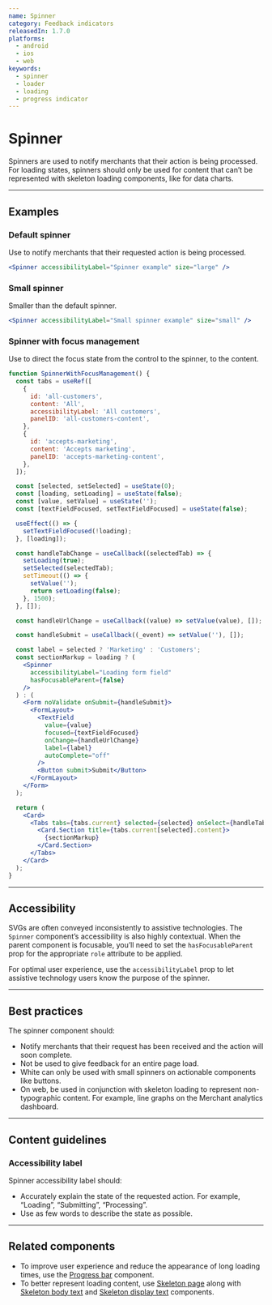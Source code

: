 ```yaml
---
name: Spinner
category: Feedback indicators
releasedIn: 1.7.0
platforms:
  - android
  - ios
  - web
keywords:
  - spinner
  - loader
  - loading
  - progress indicator
---
```


# Spinner

Spinners are used to notify merchants that their action is being processed. For loading states, spinners should only be used for content that can’t be represented with skeleton loading components, like for data charts.

---

## Examples

### Default spinner

Use to notify merchants that their requested action is being processed.

```jsx
<Spinner accessibilityLabel="Spinner example" size="large" />
```

### Small spinner

Smaller than the default spinner.

```jsx
<Spinner accessibilityLabel="Small spinner example" size="small" />
```

### Spinner with focus management

Use to direct the focus state from the control to the spinner, to the content.

```jsx
function SpinnerWithFocusManagement() {
  const tabs = useRef([
    {
      id: 'all-customers',
      content: 'All',
      accessibilityLabel: 'All customers',
      panelID: 'all-customers-content',
    },
    {
      id: 'accepts-marketing',
      content: 'Accepts marketing',
      panelID: 'accepts-marketing-content',
    },
  ]);

  const [selected, setSelected] = useState(0);
  const [loading, setLoading] = useState(false);
  const [value, setValue] = useState('');
  const [textFieldFocused, setTextFieldFocused] = useState(false);

  useEffect(() => {
    setTextFieldFocused(!loading);
  }, [loading]);

  const handleTabChange = useCallback((selectedTab) => {
    setLoading(true);
    setSelected(selectedTab);
    setTimeout(() => {
      setValue('');
      return setLoading(false);
    }, 1500);
  }, []);

  const handleUrlChange = useCallback((value) => setValue(value), []);

  const handleSubmit = useCallback((_event) => setValue(''), []);

  const label = selected ? 'Marketing' : 'Customers';
  const sectionMarkup = loading ? (
    <Spinner
      accessibilityLabel="Loading form field"
      hasFocusableParent={false}
    />
  ) : (
    <Form noValidate onSubmit={handleSubmit}>
      <FormLayout>
        <TextField
          value={value}
          focused={textFieldFocused}
          onChange={handleUrlChange}
          label={label}
          autoComplete="off"
        />
        <Button submit>Submit</Button>
      </FormLayout>
    </Form>
  );

  return (
    <Card>
      <Tabs tabs={tabs.current} selected={selected} onSelect={handleTabChange}>
        <Card.Section title={tabs.current[selected].content}>
          {sectionMarkup}
        </Card.Section>
      </Tabs>
    </Card>
  );
}
```

---

## Accessibility

SVGs are often conveyed inconsistently to assistive technologies. The `Spinner` component’s accessibility is also highly contextual. When the parent component is focusable, you’ll need to set the `hasFocusableParent` prop for the appropriate `role` attribute to be applied.

For optimal user experience, use the `accessibilityLabel` prop to let assistive technology users know the purpose of the spinner.

---

## Best practices

The spinner component should:

- Notify merchants that their request has been received and the action will soon complete.
- Not be used to give feedback for an entire page load.
- White can only be used with small spinners on actionable components like buttons.
- On web, be used in conjunction with skeleton loading to represent non-typographic content. For example, line graphs on the Merchant analytics dashboard.

---

## Content guidelines

### Accessibility label

Spinner accessibility label should:

- Accurately explain the state of the requested action. For example, “Loading”, “Submitting”, “Processing”.
- Use as few words to describe the state as possible.

---

## Related components

- To improve user experience and reduce the appearance of long loading times, use the [Progress bar](https://polaris.shopify.com/components/feedback-indicators/progress-bar) component.
- To better represent loading content, use [Skeleton page](https://polaris.shopify.com/components/feedback-indicators/skeleton-page) along with [Skeleton body text](https://polaris.shopify.com/components/feedback-indicators/skeleton-body-text) and [Skeleton display text](https://polaris.shopify.com/components/feedback-indicators/skeleton-display-text) components.
